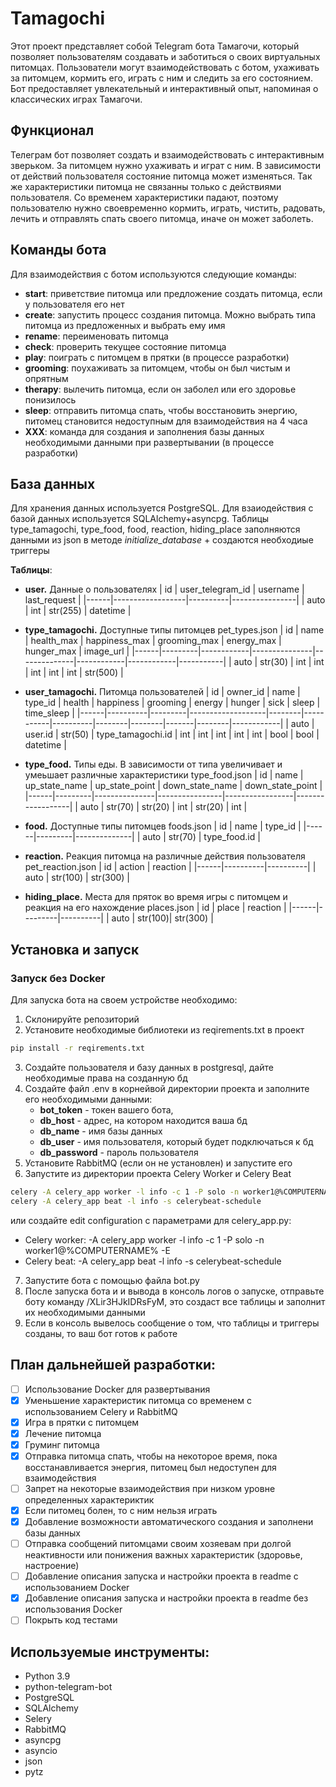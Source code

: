 # Tamagochi
Этот проект представляет собой Telegram бота Тамагочи, который позволяет пользователям создавать и заботиться о своих виртуальных питомцах. Пользователи могут взаимодействовать с ботом, ухаживать за питомцем, кормить его, играть с ним и следить за его состоянием. Бот предоставляет увлекательный и интерактивный опыт, напоминая о классических играх Тамагочи.

## **Функционал**
Телеграм бот позволяет создать и взаимодействовать с интерактивным зверьком. За питомцем нужно ухаживать и играт с ним. В зависимости от действий пользователя состояние питомца может изменяться. Так же характеристики питомца не связанны только с действиями пользователя. Со временем характеристики падают, поэтому пользователю нужно своевременно кормить, играть, чистить, радовать, лечить и отправлять спать своего питомца, иначе он может заболеть. 

## **Команды бота**
Для взаимодействия с ботом используются следующие команды:
- **start**: приветствие питомца или предложение создать питомца, если у пользователя его нет
- **create**: запустить процесс создания питомца. Можно выбрать типа питомца из предложенных и выбрать ему имя
- **rename**: переименовать питомца
- **check**: проверить текущее состояние питомца
- **play**: поиграть с питомцем в прятки (в процессе разработки)
- **grooming**: поухаживать за питомцем, чтобы он был чистым и опрятным
- **therapy**: вылечить питомца, если он заболел или его здоровье понизилось
- **sleep**: отправить питомца спать, чтобы восстановить энергию, питомец становится недоступным для взаимодействия на 4 часа
- **XXX**: команда для создания и заполнения базы данных необходимыми данными при развертывании (в процессе разработки)

## **База данных**
Для хранения данных используется PostgreSQL. Для взаиодействия с базой данных используется SQLAlchemy+asyncpg. 
Таблицы type_tamagochi, type_food, food, reaction, hiding_place заполняются данными из json в методе *initialize_database* + создаются необходиые триггеры

 **Таблицы**:
* **user.** Данные о пользователях
  |  id  | user_telegram_id | username |  last_request  |
  |------|------------------|----------|----------------|
  | auto |        int       | str(255) |     datetime   |
  
* **type_tamagochi.** Доступные типы питомцев pet_types.json
  |  id  |   name  | health_max | happiness_max | grooming_max | energy_max | hunger_max | image_url |
  |------|---------|------------|---------------|--------------|------------|------------|-----------|
  | auto | str(30) |    int     |      int      |       int    |      int   |      int   |  str(500) |

* **user_tamagochi.** Питомца пользователей
  |  id  | owner_id |   name  |      type_id      | health | happiness | grooming | energy | hunger |  sick |  sleep | time_sleep |
  |------|----------|---------|-------------------|--------|-----------|----------|--------|--------|-------|--------|------------|
  | auto | user.id  | str(50) | type_tamagochi.id |   int  |     int   |    int   |   int  |   int  |  bool |  bool  |  datetime  |
  
* **type_food.** Типы еды. В зависимости от типа увеличивает и умеьшает различные характеристики type_food.json
  |  id  |  name   | up_state_name | up_state_point | down_state_name | down_state_point |
  |------|---------|---------------|----------------|-----------------|------------------|
  | auto | str(70) |     str(20)   |       int      |       str(20)   |       int        |

* **food.** Доступные типы питомцев foods.json
  |  id  |   name  |    type_id   |
  |------|---------|--------------|
  | auto | str(70) | type_food.id |

* **reaction.** Реакция питомца на различные действия пользователя pet_reaction.json
  |  id  |  action  | reaction |
  |------|----------|----------|
  | auto | str(100) | str(300) |

* **hiding_place.** Места для пряток во время игры с питомцем и реакция на его нахождение places.json
  |  id  |  place  | reaction |
  |------|---------|----------|
  | auto | str(100)| str(300) |

## **Установка и запуск**
### **Запуск без Docker**
Для запуска бота на своем устройстве необходимо:
1. Склонируйте репозиторий
2. Установите необходимые библиотеки из reqirements.txt в проект
```bash
pip install -r reqirements.txt
```
3. Создайте пользователя и базу данных в postgresql, дайте необходимые права на созданную бд 
4. Создайте файл .env в корнейвой директории проекта и заполните его необходимыми данными:
   - **bot_token** - токен вашего бота, 
   - **db_host** - адрес, на котором находится ваша бд
   - **db_name** - имя базы данных
   - **db_user** - имя пользователя, который будет подключаться к бд
   - **db_password** - пароль пользователя
5. Установите RabbitMQ (если он не установлен) и запустите его
6. Запустите из директории проекта Celery Worker и Celery Beat
```bash
celery -A celery_app worker -l info -c 1 -P solo -n worker1@%COMPUTERNAME% -E
celery -A celery_app beat -l info -s celerybeat-schedule
```
или создайте edit configuration с параметрами для celery_app.py:
- Celery worker: -A celery_app worker -l info -c 1 -P solo -n worker1@%COMPUTERNAME% -E
- Celery beat: -A celery_app beat -l info -s celerybeat-schedule
7. Запустите бота с помощью файла bot.py
8. После запуска бота и и вывода в консоль логов о запуске, отправьте боту команду /XLir3HJkIDRsFyM, это создаст все таблицы и заполнит их необходимыми данными
9. Если в консоль вывелось сообщение о том, что таблицы и триггеры созданы, то ваш бот готов к работе

## **План дальнейшей разработки:**
- [ ] Использование Docker для развертывания
- [X] Уменьшение характеристик питомца со временем с использованием Celery и RabbitMQ
- [X] Игра в прятки с питомцем
- [X] Лечение питомца
- [X] Груминг питомца
- [X] Отправка питомца спать, чтобы на некоторое время, пока восстанавливается энергия, питомец был недоступен для взаимодействия
- [ ] Запрет на некоторые взаимодействия при низком уровне определенных характериктик
- [X] Если питомец болен, то с ним нельзя играть
- [X] Добавление возможности автоматического создания и заполнени базы данных
- [ ] Отправка сообщений питомцами своим хозяевам при долгой неактивности или понижения важных характеристик (здоровье, настроение)
- [ ] Добавление описания запуска и настройки проекта в readme с использованием Docker
- [X] Добавление описания запуска и настройки проекта в readme без использования Docker
- [ ] Покрыть код тестами

## **Используемые инструменты:**
* Python 3.9
* python-telegram-bot
* PostgreSQL
* SQLAlchemy
* Selery
* RabbitMQ
* asyncpg
* asyncio
* json
* pytz


